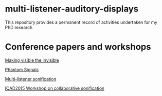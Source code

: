 # multi-listener-auditory-displays

This repository provides a permanent record of activities undertaken for my PhD research.
# Conference papers and workshops

[Making visible the invisible](https://github.com/dalmatianrex/multi-listener-auditory-displays/blob/master/Conference%20papers%20and%20workshops/Making_visible_the_invisible.pdf)

[Phantom Signals](https://github.com/dalmatianrex/multi-listener-auditory-displays/blob/master/Conference%20papers%20and%20workshops/Phantom.pdf)

[Multi-listener sonification](https://github.com/dalmatianrex/multi-listener-auditory-displays/blob/master/Conference%20papers%20and%20workshops/MLS.pdf)

[ICAD2015 Workshop on collaborative sonification](https://github.com/dalmatianrex/multi-listener-auditory-displays/blob/master/Conference%20papers%20and%20workshops/ICAD_2015_Workshop.pdf)



